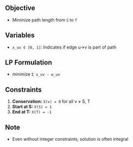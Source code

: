 ## Objective
- Minimize path length from `S` to `T`
## Variables
- `x_uv ∈ [0, 1]`: Indicates if edge u→v is part of path
## LP Formulation
- minimize `Σ x_uv · w_uv`
## Constraints
1. **Conservation:** `X(v) = 0` for all v ≠ S, T
2. **Start at S:** `X(S) = 1`
3. **End at T:** `X(T) = -1`
## Note
- Even without integer constraints, solution is often integral
